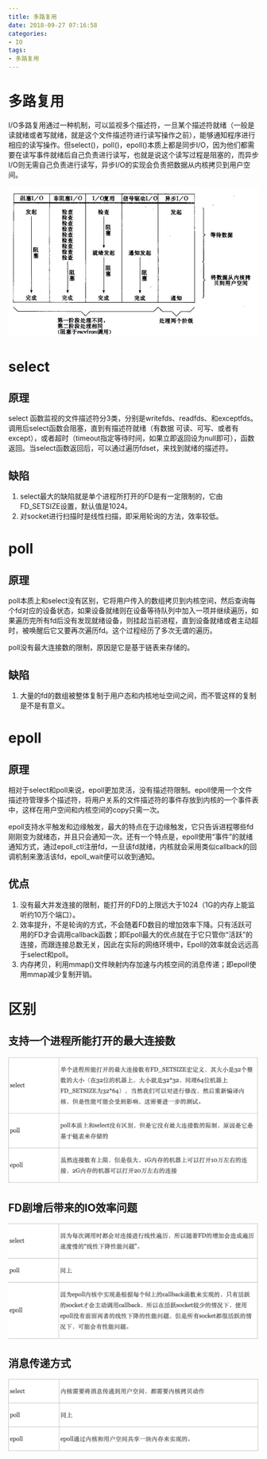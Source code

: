 ```yaml
---
title: 多路复用
date: 2018-09-27 07:16:58
categories:
- IO
tags:
- 多路复用
---
```


# 多路复用

I/O多路复用通过一种机制，可以监视多个描述符，一旦某个描述符就绪（一般是读就绪或者写就绪，就是这个文件描述符进行读写操作之前），能够通知程序进行相应的读写操作。但select()，poll()，epoll()本质上都是同步I/O，因为他们都需要在读写事件就绪后自己负责进行读写，也就是说这个读写过程是阻塞的，而异步I/O则无需自己负责进行读写，异步I/O的实现会负责把数据从内核拷贝到用户空间。

![](多路复用/IO_model.png)

# select

## 原理

select 函数监视的文件描述符分3类，分别是writefds、readfds、和exceptfds。调用后select函数会阻塞，直到有描述符就绪（有数据 可读、可写、或者有except），或者超时（timeout指定等待时间，如果立即返回设为null即可），函数返回。当select函数返回后，可以通过遍历fdset，来找到就绪的描述符。

## 缺陷

1. select最大的缺陷就是单个进程所打开的FD是有一定限制的，它由FD_SETSIZE设置，默认值是1024。
2. 对socket进行扫描时是线性扫描，即采用轮询的方法，效率较低。

# poll

## 原理

poll本质上和select没有区别，它将用户传入的数组拷贝到内核空间，然后查询每个fd对应的设备状态，如果设备就绪则在设备等待队列中加入一项并继续遍历，如果遍历完所有fd后没有发现就绪设备，则挂起当前进程，直到设备就绪或者主动超时，被唤醒后它又要再次遍历fd。这个过程经历了多次无谓的遍历。

poll没有最大连接数的限制，原因是它是基于链表来存储的。

## 缺陷

1. 大量的fd的数组被整体复制于用户态和内核地址空间之间，而不管这样的复制是不是有意义。

# epoll

## 原理

相对于select和poll来说，epoll更加灵活，没有描述符限制。epoll使用一个文件描述符管理多个描述符，将用户关系的文件描述符的事件存放到内核的一个事件表中，这样在用户空间和内核空间的copy只需一次。

epoll支持水平触发和边缘触发，最大的特点在于边缘触发，它只告诉进程哪些fd刚刚变为就绪态，并且只会通知一次。还有一个特点是，epoll使用“事件”的就绪通知方式，通过epoll_ctl注册fd，一旦该fd就绪，内核就会采用类似callback的回调机制来激活该fd，epoll_wait便可以收到通知。

## 优点

1. 没有最大并发连接的限制，能打开的FD的上限远大于1024（1G的内存上能监听约10万个端口）。
2. 效率提升，不是轮询的方式，不会随着FD数目的增加效率下降。只有活跃可用的FD才会调用callback函数；即Epoll最大的优点就在于它只管你“活跃”的连接，而跟连接总数无关，因此在实际的网络环境中，Epoll的效率就会远远高于select和poll。
3. 内存拷贝，利用mmap()文件映射内存加速与内核空间的消息传递；即epoll使用mmap减少复制开销。

# 区别

## **支持一个进程所能打开的最大连接数**

![](多路复用/1.png)

## **FD剧增后带来的IO效率问题**

![](多路复用/2.png)

## **消息传递方式**

![](多路复用/3.png)